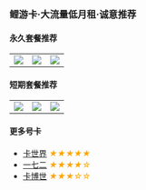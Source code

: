 ### 鲤游卡·大流量低月租·诚意推荐

#### 永久套餐推荐
| | | |
| :-: | :-: | :-: |
| <a href="https://ym.ksjhaoka.com/show?id=82341344&s=SCiEZzOs2178"><img src="https://ym.ksjhaoka.com/images/product/202309/09/1_1694245502_qVQa4hz9Yn.jpg"></a> | <a href="https://ym.ksjhaoka.com/show?id=82341342&s=SCiEZzOs2178"><img src="https://ym.ksjhaoka.com/images/product/202309/09/1_1694245529_r63B7D7iH6.jpg"></a> | <a href="https://haokawx.lot-ml.com/h5order/index?pudiD=232&userid=20116"><img src="https://haokaapi.lot-ml.com/upload/ProductUpDateImage/20230914/c556b2519b5e45349e726aee8e46dccc.jpg"></a> | 

#### 短期套餐推荐
| | | |
| :-: | :-: | :-: |
| <a href="https://ym.ksjhaoka.com/show?id=82341345&s=SCiEZzOs2178"><img src="https://ym.ksjhaoka.com/images/product/202309/09/1_1694245489_OapRwJtNk9.jpg"></a> | <a href="https://ym.ksjhaoka.com/show?id=82341355&s=SCiEZzOs2178"><img src="https://ym.ksjhaoka.com/images/product/202309/11/1_1694412809_eHAW9FPZPW.jpg"></a> | <a href="https://haokawx.lot-ml.com/h5order/index?pudiD=219&userid=20116"><img src="https://haokaapi.lot-ml.com/upload/ProductUpDateImage/20230906/baadb78cd7a34256a70fb4bda81eed29.jpg"></a> |

#### 更多号卡
+ [卡世界](https://ka.zerock.top:9527/) <i style="color: orange">★★★★★</i>
+ [一七二](https://ka2.zerock.top:9527/) <i style="color: orange">★★★★☆</i>
+ [卡博世](https://ka3.zerock.top:9527/) <i style="color: orange">★★★☆☆</i>

